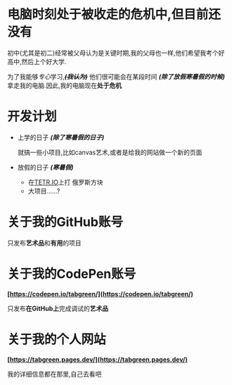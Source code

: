# 电脑时刻处于被收走的危机中,但目前还没有
初中(尤其是初二)经常被父母认为是关键时期,我的父母也一样,他们希望我考个好高中,然后上个好大学.

为了我能够*专心*学习,~~***(我认为)***~~ 他们很可能会在某段时间 ***(除了放假寒暑假的时候)*** 拿走我的电脑.因此,我的电脑现在**处于危机**
# 开发计划
- 上学的日子 ***(除了寒暑假的日子)***

    就搞一些小项目,比如canvas艺术,或者是给我的网站做一个新的页面
- 放假的日子 ***(寒暑假)***

    - 在[TETR.IO](https://tetr.io)上打 俄罗斯方块
    - 大项目……?
# 关于我的GitHub账号
只发布**艺术品**和**有用**的项目
# 关于我的CodePen账号
**[https://codepen.io/tabgreen/](https://codepen.io/tabgreen/)**

只发布**在GitHub上**完成调试的**艺术品**

# 关于我的个人网站
**[https://tabgreen.pages.dev/](https://tabgreen.pages.dev/)**

我的详细信息都在那里,自己去看吧